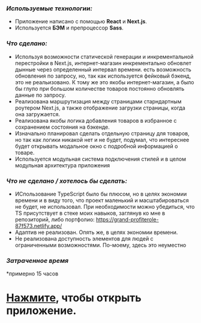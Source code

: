 ### *Используемые технологии:*

* Приложение написано с помощью **React** и **Next.js**.
* Используется **БЭМ** и препроцессор **Sass**.

### *Что сделано:*
* Используя возможности статической генерации и инкрементальной перестройки в Next.js,  интернет-магазин инкрементально обновлет дынные через определенный интервал времени. есть возможность обновления по запросу, но, так как используется фейковый бэкенд, это не реальизовано. К тому же это якобы интернет-магазин, а было бы глупо при большом количестве товаров постоянно обновлять данные по запросу.
* Реализована маршрутизация между страницами старндартным роутером Next.js, а также отображение загрузки страницы, когда она загружается. 
* Реализована якобы логика добавления товаров в избранное с сохранением состояния на бэкенде.
* Изначально планировал сделать отдельную страницу для товаров, но так как логики никакой нет и не будет, подумал, что интереснее будет открывать модальное окно с подробной информацией о товаре.
* Используется модульная система подключения стилей и в целом модульная архитектура приложения

### *Что не сделано / хотелось бы сделать:*
* ИСпользование TypeScript было бы плюсом, но в целях экономии времени и в виду того, что проект маленький и масштабироваться не будет, не использовал. При необходимости можно убедиться, что TS присутствует в стеке моих навыков, заглянув ко мне в репозиторий, либо портфолио: https://grand-profiterole-87f573.netlify.app/ 
* Адаптив не реализован. Опять же, в целях экономии времени. 
* Не реализована доступность элементов для людей с ограниченными возможностями. По-моему, здесь это неуместно

### *Затраченное время*
*примерно 15 часов



# [Нажмите](https://grand-profiterole-87f573.netlify.app/), чтобы открыть приложение.
